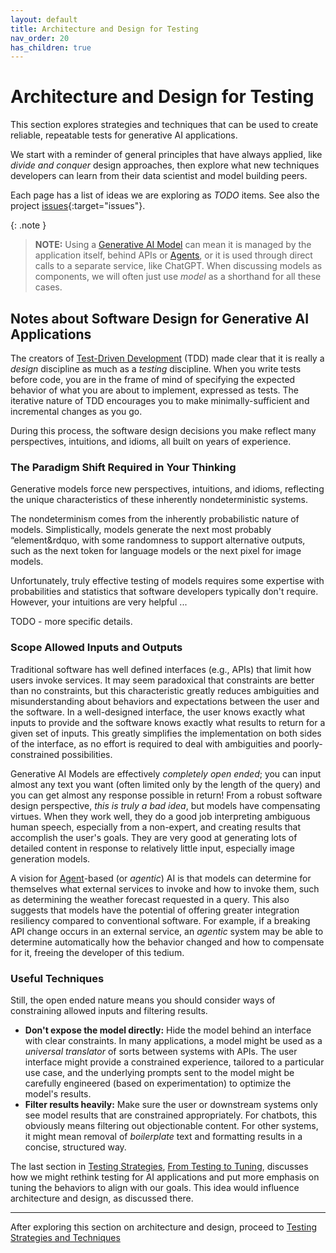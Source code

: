 ```yaml
---
layout: default
title: Architecture and Design for Testing
nav_order: 20
has_children: true
---
```


# Architecture and Design for Testing

This section explores strategies and techniques that can be used to create reliable, repeatable tests for generative AI applications. 

We start with a reminder of general principles that have always applied, like _divide and conquer_ design approaches, then explore what new techniques developers can learn from their data scientist and model building peers.

Each page has a list of ideas we are exploring as _TODO_ items. See also the project [issues](https://github.com/The-AI-Alliance/ai-application-testing/issues){:target="issues"}.

{: .note }
> **NOTE:** Using a [Generative AI Model]({{site.glossaryurl}}/#generative-ai-model) can mean it is managed by the application itself, behind APIs or [Agents]({{site.glossaryurl}}/#agent), or it is used through direct calls to a separate service, like ChatGPT. When discussing models as components, we will often just use _model_ as a shorthand for all these cases.



## Notes about Software Design for Generative AI Applications

The creators of [Test-Driven Development]({{site.glossaryurl}}/#test-driven-development) (TDD) made clear that it is really a _design_ discipline as much as a _testing_ discipline. When you write tests before code, you are in the frame of mind of specifying the expected behavior of what you are about to implement, expressed as tests. The iterative nature of TDD encourages you to make minimally-sufficient and incremental changes as you go.

During this process, the software design decisions you make reflect many perspectives, intuitions, and idioms, all built on years of experience. 

### The Paradigm Shift Required in Your Thinking 

Generative models force new perspectives, intuitions, and idioms, reflecting the unique characteristics of these inherently nondeterministic systems. 

The nondeterminism comes from the inherently probabilistic nature of models. Simplistically, models generate the next most probably &ldquo;element&rdquo, with some randomness to support alternative outputs, such as the next token for language models or the next pixel for image models.

Unfortunately, truly effective testing of models requires some expertise with probabilities and statistics that software developers typically don't require. However, your intuitions are very helpful ...

TODO - more specific details.

### Scope Allowed Inputs and Outputs

Traditional software has well defined interfaces (e.g., APIs) that limit how users invoke services. It may seem paradoxical that constraints are better than no constraints, but this characteristic greatly reduces ambiguities and misunderstanding about behaviors and expectations between the user and the software. In a well-designed interface, the user knows exactly what inputs to provide and the software knows exactly what results to return for a given set of inputs. This greatly simplifies the implementation on both sides of the interface, as no effort is required to deal with ambiguities and poorly-constrained possibilities.

Generative AI Models are effectively _completely open ended_; you can input almost any text you want (often limited only by the length of the query) and you can get almost any response possible in return! From a robust software design perspective, _this is truly a bad idea_, but models have compensating virtues. When they work well, they do a good job interpreting ambiguous human speech, especially from a non-expert, and creating results that accomplish the user's goals. They are very good at generating lots of detailed content in response to relatively little input, especially image generation models.

A vision for [Agent]({{site.glossaryurl}}/#agent)-based (or _agentic_) AI is that models can determine for themselves what external services to invoke and how to invoke them, such as determining the weather forecast requested in a query. This also suggests that models have the potential of offering greater integration resiliency compared to conventional software. For example, if a breaking API change occurs in an external service, an _agentic_ system may be able to determine automatically how the behavior changed and how to compensate for it, freeing the developer of this tedium.

### Useful Techniques

Still, the open ended nature means you should consider ways of constraining allowed inputs and filtering results. 

* **Don't expose the model directly:** Hide the model behind an interface with clear constraints. In many applications, a model might be used as a _universal translator_ of sorts between systems with APIs. The user interface might provide a constrained experience, tailored to a particular use case, and the underlying prompts sent to the model might be carefully engineered (based on experimentation) to optimize the model's results.
* **Filter results heavily:** Make sure the user or downstream systems only see model results that are constrained appropriately. For chatbots, this obviously means filtering out objectionable content. For other systems, it might mean removal of _boilerplate_ text and formatting results in a concise, structured way.

The last section in [Testing Strategies]({{site.baseurl}}/testing-strategies), [From Testing to Tuning]({{site.baseurl}}/testing-strategies/from-testing-to-tuning), discusses how we might rethink testing for AI applications and put more emphasis on tuning the behaviors to align with our goals. This idea would influence architecture and design, as discussed there.

---

After exploring this section on architecture and design, proceed to [Testing Strategies and Techniques]({{site.baseurl}}/testing-strategies)
